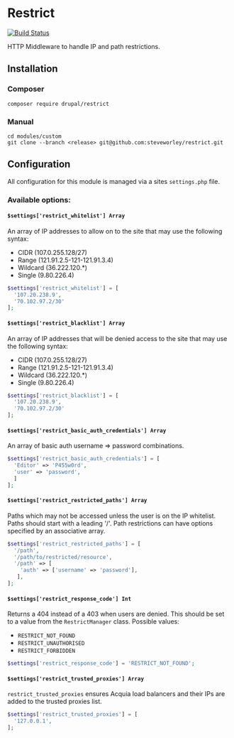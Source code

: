 # Restrict

[![Build Status](https://travis-ci.org/steveworley/restrict.svg?branch=master)](https://travis-ci.org/steveworley/restrict)

HTTP Middleware to handle IP and path restrictions.

## Installation

### Composer

`composer require drupal/restrict`

### Manual

```
cd modules/custom
git clone --branch <release> git@github.com:steveworley/restrict.git
```

## Configuration

All configuration for this module is managed via a sites `settings.php` file.

### Available options:

#### `$settings['restrict_whitelist'] Array`

An array of IP addresses to allow on to the site that may use the following syntax:

- CIDR (107.0.255.128/27)
- Range (121.91.2.5-121-121.91.3.4)
- Wildcard (36.222.120.\*)
- Single (9.80.226.4)

``` php
$settings['restrict_whitelist'] = [
  '107.20.238.9',
  '70.102.97.2/30'
];
```

#### `$settings['restrict_blacklist'] Array`

An array of IP addresses that will be denied access to the site that may use the following syntax:

- CIDR (107.0.255.128/27)
- Range (121.91.2.5-121-121.91.3.4)
- Wildcard (36.222.120.\*)
- Single (9.80.226.4)

``` php
$settings['restrict_blacklist'] = [
  '107.20.238.9',
  '70.102.97.2/30'
];
```

#### `$settings['restrict_basic_auth_credentials'] Array`

An array of basic auth username => password combinations.

``` php
$settings['restrict_basic_auth_credentials'] = [
  'Editor' => 'P455w0rd',
  'user' => 'password',
  ]
];
```

#### `$settings['restrict_restricted_paths'] Array`

Paths which may not be accessed unless the user is on the IP whitelist. Paths should start with a leading '/'. Path restrictions can have options specified by an associative array.

``` php
$settings['restrict_restricted_paths'] = [
  '/path',
  '/path/to/restricted/resource',
  '/path' => [
    'auth' => ['username' => 'password'],
   ],
];
```

#### `$settings['restrict_response_code'] Int`

Returns a 404 instead of a 403 when users are denied. This should be set to a value from the `RestrictManager` class. Possible values:

- `RESTRICT_NOT_FOUND`
- `RESTRICT_UNAUTHORISED`
- `RESTRICT_FORBIDDEN`

``` php
$settings['restrict_response_code'] = 'RESTRICT_NOT_FOUND';
```

#### `$settings['restrict_trusted_proxies'] Array`

`restrict_trusted_proxies` ensures Acquia load balancers and their IPs are added to the trusted proxies list.

``` php
$settings['restrict_trusted_proxies'] = [
  '127.0.0.1',
];
```
